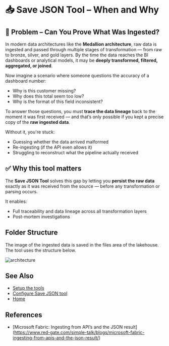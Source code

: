 # 📥 Save JSON Tool – When and Why

## 🧩 Problem – Can You Prove What Was Ingested?

In modern data architectures like the **Medallion architecture**, raw data is ingested and passed through multiple stages of transformation — from raw to bronze, silver, and gold layers. By the time the data reaches the BI dashboards or analytical models, it may be **deeply transformed, filtered, aggregated, or joined**.

Now imagine a scenario where someone questions the accuracy of a dashboard number:
- Why is this customer missing?
- Why does this total seem too low?
- Why is the format of this field inconsistent?

To answer those questions, you must **trace the data lineage** back to the moment it was first received — and that’s only possible if you kept a precise copy of the **raw ingested data**.

Without it, you're stuck:
- Guessing whether the data arrived malformed
- Re-ingesting (if the API even allows it)
- Struggling to reconstruct what the pipeline actually received

## ✅ Why this tool matters

The **Save JSON Tool** solves this gap by letting you **persist the raw data** exactly as it was received from the source — before any transformation or parsing occurs.

It enables:
- Full traceability and data lineage across all transformation layers
- Post-mortem investigations

## Folder Structure

The image of the ingested data is saved in the files area of the lakehouse. The tool uses the structure below.

![architecture](https://github.com/Onyx-Data/FabOps-Toolkit/docs/images/savejson.png)

## See Also

- [Setup the tools](https://github.com/Onyx-Data/FabOps-Toolkit/docs/Setup)
- [Configure Save JSON tool](https://github.com/Onyx-Data/FabOps-Toolkit/docs/How-to-Set-Up-Tool-docs/Save-JSON-tool)
- [Home](https://github.com/Onyx-Data/FabOps-Toolkit/README.md)

## References

- [Microsoft Fabric: Ingesting from API’s and the JSON result] (https://www.red-gate.com/simple-talk/blogs/microsoft-fabric-ingesting-from-apis-and-the-json-result/)
